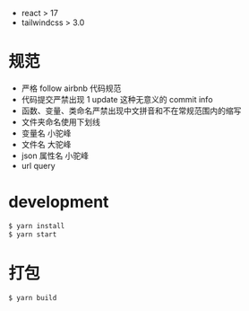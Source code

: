 - react > 17
- tailwindcss > 3.0

# 规范
- 严格 follow airbnb 代码规范
- 代码提交严禁出现 1 update 这种无意义的 commit info
- 函数、变量、类命名严禁出现中文拼音和不在常规范围内的缩写
- 文件夹命名使用下划线
- 变量名 小驼峰
- 文件名 大驼峰
- json 属性名 小驼峰
- url query

# development
```bash
$ yarn install
$ yarn start
```

# 打包
```bash
$ yarn build
```
